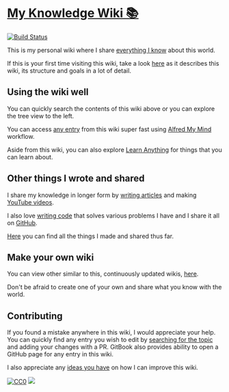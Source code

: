 # [My Knowledge Wiki 📚](https://wiki.hackdapp.com)

[![Build Status](https://travis-ci.org/hackdapp/knowledge.svg?branch=master)](https://travis-ci.org/hackdapp/knowledge.svg?branch=master)

This is my personal wiki where I share [everything I know](sharing/everything-I-know.md) about this world.

If this is your first time visiting this wiki, take a look [here](meta/meta.md) as it describes this wiki, its structure and goals in a lot of detail.

## Using the wiki well

You can quickly search the contents of this wiki above or you can explore the tree view to the left.

You can access [any entry](https://github.com/hackdapp/knowledge/blob/master/SUMMARY.md) from this wiki super fast using [Alfred My Mind](https://github.com/hackdapp/alfred-my-mind) workflow.

Aside from this wiki, you can also explore [Learn Anything](ideas/learn-anything.md) for things that you can learn about.

## Other things I wrote and shared

I share my knowledge in longer form by [writing articles](sharing/my-articles.md) and making [YouTube videos](sharing/my-youtube.md).

I also love [writing code](sharing/my-github.md) that solves various problems I have and I share it all on [GitHub](https://github.com/hackdapp).

[Here](sharing/sharing.md) you can find all the things I made and shared thus far.

## Make your own wiki

You can view other similar to this, continuously updated wikis, [here](https://github.com/RichardLitt/meta-knowledge#readme).

Don't be afraid to create one of your own and share what you know with the world.

## Contributing

If you found a mistake anywhere in this wiki, I would appreciate your help. You can quickly find any entry you wish to edit by [searching for the topic](https://github.com/hackdapp/knowledge/find/master) and adding your changes with a PR. GitBook also provides ability to open a GitHub page for any entry in this wiki.

I also appreciate any [ideas you have](https://github.com/hackdapp/knowledge/issues/new) on how I can improve this wiki.

[![CC0](https://img.shields.io/badge/license-CC0-0a0a0a.svg?style=flat&colorA=0a0a0a)](https://creativecommons.org/publicdomain/zero/1.0/) [![](http://cdn.hackdapp.com/110623.jpg)](https://twitter.com/hackdapp)
